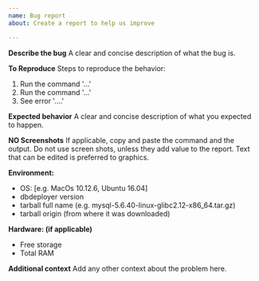 ```yaml
---
name: Bug report
about: Create a report to help us improve

---
```


**Describe the bug**
A clear and concise description of what the bug is.

**To Reproduce**
Steps to reproduce the behavior:
1. Run the command '...'
2. Run the command '...'
3. See error '....'

**Expected behavior**
A clear and concise description of what you expected to happen.

**NO Screenshots**
If applicable, copy and paste the command and the output. Do not use screen shots, unless they add value to the report.  Text that can be edited is preferred to graphics.

**Environment:**
 - OS: [e.g. MacOs 10.12.6, Ubuntu 16.04]
 - dbdeployer version
 - tarball full name (e.g. mysql-5.6.40-linux-glibc2.12-x86_64.tar.gz)
 - tarball origin (from where it was downloaded) 

**Hardware: (if applicable)**
 - Free storage
 - Total RAM

**Additional context**
Add any other context about the problem here.
